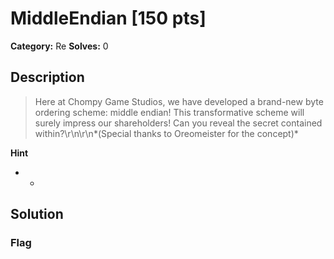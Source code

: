 # MiddleEndian [150 pts]

**Category:** Re
**Solves:** 0

## Description
>Here at Chompy Game Studios, we have developed a brand-new byte ordering scheme: middle endian! This transformative scheme will surely impress our shareholders! Can you reveal the secret contained within?\r\n\r\n*(Special thanks to Oreomeister for the concept)*

**Hint**
* -

## Solution

### Flag


